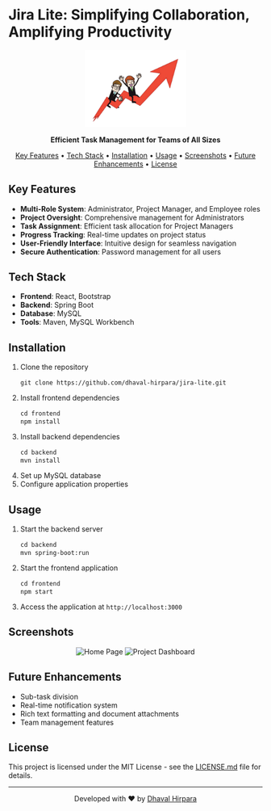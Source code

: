 # Jira Lite: Simplifying Collaboration, Amplifying Productivity

<p align="center">
  <img src="images/project-logo.png" alt="Jira Lite" width="200">
</p>

<p align="center">
  <strong>Efficient Task Management for Teams of All Sizes</strong>
</p>

<p align="center">
  <a href="#key-features">Key Features</a> •
  <a href="#tech-stack">Tech Stack</a> •
  <a href="#installation">Installation</a> •
  <a href="#usage">Usage</a> •
  <a href="#screenshots">Screenshots</a> •
  <a href="#future-enhancements">Future Enhancements</a> •
  <a href="#license">License</a>
</p>

## Key Features

- **Multi-Role System**: Administrator, Project Manager, and Employee roles
- **Project Oversight**: Comprehensive management for Administrators
- **Task Assignment**: Efficient task allocation for Project Managers
- **Progress Tracking**: Real-time updates on project status
- **User-Friendly Interface**: Intuitive design for seamless navigation
- **Secure Authentication**: Password management for all users

## Tech Stack

- **Frontend**: React, Bootstrap
- **Backend**: Spring Boot
- **Database**: MySQL
- **Tools**: Maven, MySQL Workbench

## Installation

1. Clone the repository
   ```
   git clone https://github.com/dhaval-hirpara/jira-lite.git
   ```
2. Install frontend dependencies
   ```
   cd frontend
   npm install
   ```
3. Install backend dependencies
   ```
   cd backend
   mvn install
   ```
4. Set up MySQL database
5. Configure application properties

## Usage

1. Start the backend server
   ```
   cd backend
   mvn spring-boot:run
   ```
2. Start the frontend application
   ```
   cd frontend
   npm start
   ```
3. Access the application at `http://localhost:3000`

## Screenshots

<p align="center">
  <img src="images/screenshot1.png" alt="Home Page" width="45%">
  <img src="images/screenshot2.png" alt="Project Dashboard" width="45%">
</p>

## Future Enhancements

- Sub-task division
- Real-time notification system
- Rich text formatting and document attachments
- Team management features

## License

This project is licensed under the MIT License - see the [LICENSE.md](LICENSE.md) file for details.

---

<p align="center">
  Developed with ❤️ by <a href="https://github.com/dhaval-hirpara">Dhaval Hirpara</a>
</p>

